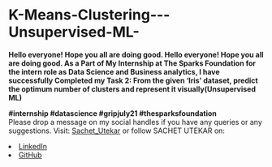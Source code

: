 # K-Means-Clustering---Unsupervised-ML-
<b>Hello everyone! Hope you all are doing good. 
Hello everyone! Hope you all are doing good. As a Part of My Internship at The Sparks Foundation for the intern role as Data Science and Business analytics, I have successfully Completed my Task 2: From the given ‘Iris’ dataset, predict the optimum number of clusters and represent it visually(Unsupervised ML)

#internship #datascience #gripjuly21 #thesparksfoundation
</b>
<br>Please drop a message on my social handles if you have any queries or any suggestions. 
Visit:
<a href="https://sachetutekar.wixsite.com/website"> Sachet_Utekar</a>
or follow SACHET UTEKAR on:
<li><a href=
"https://www.linkedin.com/in/sachet-utekar-b23728205/">LinkedIn</a>
<li><a href=
"https://github.com/sachetutekar?tab=repositories">GitHub</a>

